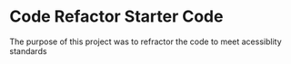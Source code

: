# Code Refactor Starter Code

The purpose of this project was to refractor the code to meet acessiblity standards